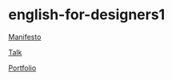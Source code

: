 # english-for-designers1
[Manifesto](manifesto.md)

[Talk](designmanifesto.pdf)

[Portfolio](bioport.pdf)
